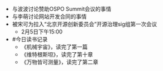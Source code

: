 - 与波波讨论赞助OSPO Summit会议的事情
- 与李萌讨论网站开发合同的事情
- 被宋可为拉入“北京开源创新委员会”开源治理sig组第一次会议
	- 2月5日下午15:00
- #今日读书记录
	- 《机械宇宙》，读完了第一篇
	- 《维特根斯坦》，读完了第十章
	- 《万物皆可测量》，读完了第二章